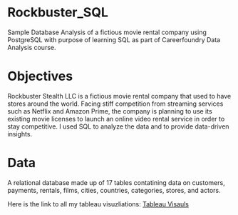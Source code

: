 # Rockbuster_SQL
Sample Database Analysis of a fictious movie rental company using PostgreSQL with purpose of learning SQL as part of Careerfoundry Data Analysis course. 
# Objectives
Rockbuster Stealth LLC is a fictious movie rental company that used to have stores around the world. Facing stiff competition from streaming services such as Netflix and Amazon Prime, the company is planning to use its existing movie licenses to launch an online video rental service in order to stay competitive. I used SQL to analyze the data and to provide data-driven insights.
# Data
A relational database made up of 17 tables contatining data on customers, payments, rentals, films, cities, countries, categories, stores, and actors.

Here is the link to all my tableau visuzliations: [Tableau Visauls](https://public.tableau.com/app/profile/marcela8119)
